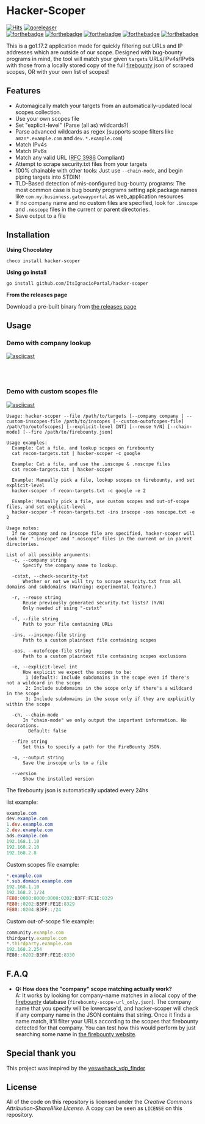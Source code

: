 # Hacker-Scoper
[![Hits](https://hits.seeyoufarm.com/api/count/incr/badge.svg?url=https%3A%2F%2Fgithub.com%2FItsIgnacioPortal%2Fhacker-scoper&count_bg=%2379C83D&title_bg=%23555555&icon=&icon_color=%23E7E7E7&title=hits&edge_flat=false)](https://hits.seeyoufarm.com)
[![goreleaser](https://github.com/ItsIgnacioPortal/hacker-scoper/actions/workflows/gorelease.yml/badge.svg)](https://github.com/ItsIgnacioPortal/hacker-scoper/actions/workflows/gorelease.yml)  
[![forthebadge](https://forthebadge.com/images/badges/made-with-go.svg)](https://forthebadge.com) 
[![forthebadge](https://forthebadge.com/images/badges/built-with-love.svg)](https://forthebadge.com)
[![forthebadge](https://forthebadge.com/images/badges/cc-sa.svg)](https://forthebadge.com)
[![forthebadge](https://forthebadge.com/images/badges/check-it-out.svg)](https://forthebadge.com)
[![forthebadge](https://forthebadge.com/images/badges/fo-real.svg)](https://forthebadge.com)

This is a go1.17.2 application made for quickly filtering out URLs and IP addresses which are outside of our scope. Designed with bug-bounty programs in mind, the tool will match your given `targets` URLs/IPv4s/IPv6s with those from a locally stored copy of the full [firebounty](https://firebounty.com) json of scraped scopes, OR with your own list of scopes!

## Features

- Automagically match your targets from an automatically-updated local scopes collection.
- Use your own scopes file
- Set "explicit-level" (Parse (all as) wildcards?)
- Parse advanced wildcards as regex (supports scope filters like `amzn*.example.com` and `dev.*.example.com`)
- Match IPv4s
- Match IPv6s
- Match any valid URL ([RFC 3986](https://www.rfc-editor.org/rfc/rfc3986.html) Compliant)
- Attempt to scrape security.txt files from your targets
- 100% chainable with other tools: Just use `--chain-mode`, and begin piping targets into STDIN!
- TLD-Based detection of mis-configured bug-bounty programs: The most common case is bug bounty programs setting apk package names like `com.my.businness.gatewayportal` as web_application resources
- If no company name and no custom files are specified, look for `.inscope` and `.noscope` files in the current or parent directories.
- Save output to a file

## Installation

**Using Chocolatey**

```
choco install hacker-scoper
```

**Using go install**

```
go install github.com/ItsIgnacioPortal/hacker-scoper
```

**From the releases page**

Download a pre-built binary from [the releases page](https://github.com/ItsIgnacioPortal/hacker-scoper/releases)

## Usage

### Demo with company lookup 
[![asciicast](https://asciinema.org/a/fKXTmmbtNPqKQmn3CrAaXNTB3.svg)](https://asciinema.org/a/fKXTmmbtNPqKQmn3CrAaXNTB3)
<br>
<br>
<br>
<br>

### Demo with custom scopes file
[![asciicast](https://asciinema.org/a/N8hohdAxM9cM0RkC6ptHFJygE.svg)](https://asciinema.org/a/N8hohdAxM9cM0RkC6ptHFJygE)

```
Usage: hacker-scoper --file /path/to/targets [--company company | --custom-inscopes-file /path/to/inscopes [--custom-outofcopes-file] /path/to/outofscopes] [--explicit-level INT] [--reuse Y/N] [--chain-mode] [--fire /path/to/firebounty.json]

Usage examples:
  Example: Cat a file, and lookup scopes on firebounty
  cat recon-targets.txt | hacker-scoper -c google

  Example: Cat a file, and use the .inscope & .noscope files
  cat recon-targets.txt | hacker-scoper

  Example: Manually pick a file, lookup scopes on firebounty, and set explicit-level
  hacker-scoper -f recon-targets.txt -c google -e 2

  Example: Manually pick a file, use custom scopes and out-of-scope files, and set explicit-level
  hacker-scoper -f recon-targets.txt -ins inscope -oos noscope.txt -e 2 

Usage notes:
  If no company and no inscope file are specified, hacker-scoper will look for ".inscope" and ".noscope" files in the current or in parent directories.

List of all possible arguments:
  -c, --company string
      Specify the company name to lookup.

  -cstxt, --check-security-txt
      Whether or not we will try to scrape security.txt from all domains and subdomains (Warning: experimental feature.)

  -r, --reuse string
      Reuse previously generated security.txt lists? (Y/N)
	  Only needed if using "-cstxt"

  -f, --file string
      Path to your file containing URLs

  -ins, --inscope-file string
      Path to a custom plaintext file containing scopes

  -oos, --outofcope-file string
      Path to a custom plaintext file containing scopes exclusions

  -e, --explicit-level int
      How explicit we expect the scopes to be:
       1 (default): Include subdomains in the scope even if there's not a wildcard in the scope
       2: Include subdomains in the scope only if there's a wildcard in the scope
       3: Include subdomains in the scope only if they are explicitly within the scope 

  -ch, --chain-mode
      In "chain-mode" we only output the important information. No decorations.
	    Default: false
	
  --fire string
      Set this to specify a path for the FireBounty JSON.

  -o, --output string
      Save the inscope urls to a file

  --version
      Show the installed version
```

The firebounty json is automatically updated every 24hs

list example:
```powershell
example.com
dev.example.com
1.dev.example.com
2.dev.example.com
ads.example.com
192.168.1.10
192.168.2.10
192.168.2.8
```

Custom scopes file example:
```powershell
*.example.com
*.sub.domain.example.com
192.168.1.10
192.168.2.1/24
FE80:0000:0000:0000:0202:B3FF:FE1E:8329
FE80::0202:B3FF:FE1E:8329
FE80::0204:B3FF::/24
```

Custom out-of-scope file example:
```javascript
community.example.com
thirdparty.example.com
*.thirdparty.example.com
192.168.2.254
FE80::0202:B3FF:FE1E:8330
```

## F.A.Q
- **Q: How does the "company" scope matching actually work?**     
A: It works by looking for company-name matches in a local copy of the [firebounty](https://firebounty.com/) database (`firebounty-scope-url_only.json`). The company name that you specify will be lowercase'd, and hacker-scoper will check if any company name in the JSON contains that string. Once it finds a name match, it'll filter your URLs according to the scopes that firebounty detected for that company. You can test how this would perform by just searching some name in [the firebounty website](https://firebounty.com/).

## Special thank you
This project was inspired by the [yeswehack_vdp_finder](https://github.com/yeswehack/yeswehack_vdp_finder)

## License
All of the code on this repository is licensed under the *Creative Commons Attribution-ShareAlike License*. A copy can be seen as `LICENSE` on this repository.
